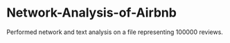 # Network-Analysis-of-Airbnb
Performed network and text analysis on a file representing 100000 reviews.
